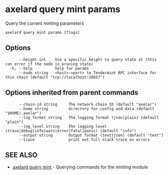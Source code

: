 # axelard query mint params

Query the current minting parameters

```
axelard query mint params [flags]
```

## Options

```
      --height int    Use a specific height to query state at (this can error if the node is pruning state)
  -h, --help          help for params
      --node string   <host>:<port> to Tendermint RPC interface for this chain (default "tcp://localhost:26657")
```

## Options inherited from parent commands

```
      --chain-id string     The network chain ID (default "axelar")
      --home string         directory for config and data (default "$HOME/.axelar")
      --log_format string   The logging format (json|plain) (default "plain")
      --log_level string    The logging level (trace|debug|info|warn|error|fatal|panic) (default "info")
      --output string       Output format (text|json) (default "text")
      --trace               print out full stack trace on errors
```

## SEE ALSO

- [axelard query mint](/cli-docs/v0_27_0/axelard_query_mint) - Querying commands for the minting module
